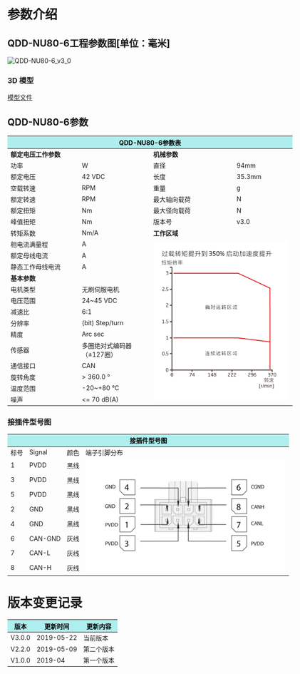 # 参数介绍 
## QDD-NU80-6工程参数图[单位：毫米]
![QDD-NU80-6_v3_0]( ../img/QDD-NU80-6_v3_0三视图.png ) 
### 3D 模型
[模型文件]( ../img/QDD-NU80-6_v3_0.step.zip )


## QDD-NU80-6参数
<table style="width:700px"><thead><tr><th colspan="4" style="background: PaleTurquoise; color: black;">QDD-NU80-6参数表</th></tr></thead><tbody><tr><td colspan="2" width=50%><b>额定电压工作参数</b></td><td colspan="2" width=50%><b>机械参数</b></td></tr><tr><td>功率</td><td> W</td><td>直径</td><td>94mm</td></tr><tr><td>额定电压</td><td>42 VDC</td><td>长度</td><td>35.3mm</td></tr><tr><td>空载转速</td><td> RPM</td><td>重量</td><td> g</td></tr><tr><td>额定转速</td><td> RPM</td><td>最大轴向载荷</td><td>  N</td></tr><tr><td>额定扭矩</td><td> Nm</td><td>最大径向载荷</td><td>  N</td></tr><tr><td>峰值扭矩</td><td> Nm</td><td>版本号</td><td>v3.0</td></tr><tr><td>转矩系数</td><td> Nm/A</td><td colspan="2"><b>工作区域</b></td></tr><tr><td>相电流满量程</td><td>A</td><td colspan="2" rowspan="16"><img src="../img/QDD-NU80-6曲线_v3_0.png" style="width:300px"></td></tr><tr><td>额定母线电流</td><td> A</td></tr><tr><td>静态工作母线电流</td><td> A</td></tr><tr><td colspan="2"><b>基本参数</b></td></tr><tr><td>电机类型</td><td>无刷伺服电机</td></tr><tr><td>电压范围</td><td>24~45 VDC</td></tr><tr><td>减速比</td><td>6:1</td></tr><tr><td>分辨率</td><td>(bit) Step/turn</td></tr><tr><td>精度</td><td> Arc sec</td></tr><tr><td>传感器</td><td>多圈绝对式编码器</br>（±127圈）</td></tr><tr><td>通信接口</td><td>CAN</td></tr><tr><td>旋转角度</td><td>> 360.0 °</td></tr><tr><td>温度范围</td><td>-20~+80 °C</td></tr><tr><td>噪声</td><td><= 70 dB(A)</td></tr></tbody></table>




### 接插件型号图
<table class="tableizer-table" style="width:700px">
<thead><tr class="tableizer-firstrow"><th colspan="4" style="background: PaleTurquoise; color: black;">接插件型号图</th></tr></thead><tbody><tr><td>标号</td><td>Signal</td><td>颜色</td><td >端子引脚分布</td></tr><tr><td>1</td><td>PVDD</td><td>黑线</td><td rowspan="9"><img src="../img/配线2-2.png" style="width:450px"></td></tr><tr><td>3</td><td>PVDD</td><td>黑线</td></tr><tr><td>5</td><td>PVDD</td><td>黑线</td></tr><tr><td>2</td><td>GND</td><td>黑线</td></tr><tr><td>4</td><td>GND</td><td>黑线</td></tr><tr><td>6</td><td>CAN-GND</td><td>灰线</td></tr><tr><td>7</td><td>CAN-L</td><td>灰线</td></tr><tr><td>8</td><td>CAN-H</td><td>灰线</td></tr></tbody></table>

# 版本变更记录
<table class="tableizer-table"><thead><tr class="tableizer-firstrow" style="background: PaleTurquoise; color: black;width:500px"><th >版本</th><th>更新时间</th><th>更新内容</th></tr></thead><tr><td>V3.0.0</td><td>2019-05-22</td><td>当前版本</th></tr></thead><tr><td>V2.2.0</td><td>2019-05-09</td><td>第二个版本</th></tr></thead><tr><td>V1.0.0</td><td>2019-04</td><td>第一个版本</td></tr></tbody></table>
